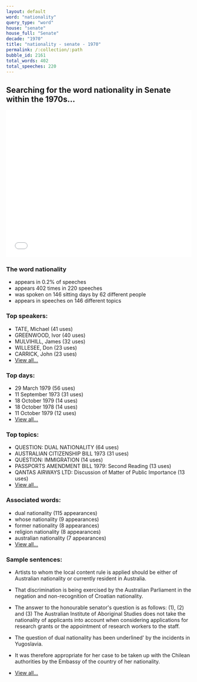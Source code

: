 ```yaml
---
layout: default
word: "nationality"
query_type: "word"
house: "senate"
house_full: "Senate"
decade: "1970"
title: "nationality - senate - 1970"
permalink: /:collection/:path
bubble_id: 2161
total_words: 402
total_speeches: 220
---
```



## Searching for the word **nationality** in Senate within the 1970s...

<iframe width="100%" height="400" frameborder="0" scrolling="no" src="//plot.ly/~wragge/2161.embed"></iframe>

### The word **nationality**

* appears in 0.2% of speeches
* appears 402 times in 220 speeches
* was spoken on 146 sitting days by 62 different people
* appears in speeches on 146 different topics

### Top speakers:

* TATE, Michael (41 uses)
* GREENWOOD, Ivor (40 uses)
* MULVIHILL, James (32 uses)
* WILLESEE, Don (23 uses)
* CARRICK, John (23 uses)
* [View all...](speakers/)


### Top days:

* 29 March 1979 (56 uses)
* 11 September 1973 (31 uses)
* 18 October 1979 (14 uses)
* 18 October 1978 (14 uses)
* 11 October 1979 (12 uses)
* [View all...](days/)


### Top topics:

* QUESTION: DUAL NATIONALITY (64 uses)
* AUSTRALIAN CITIZENSHIP BILL 1973 (31 uses)
* QUESTION: IMMIGRATION (14 uses)
* PASSPORTS AMENDMENT BILL 1979: Second Reading (13 uses)
* QANTAS AIRWAYS LTD: Discussion of Matter of Public Importance (13 uses)
* [View all...](topics/)


### Associated words:

* dual nationality (115 appearances)
* whose nationality (9 appearances)
* former nationality (8 appearances)
* religion nationality (8 appearances)
* australian nationality (7 appearances)
* [View all...](collocations/)


### Sample sentences:

* Artists to whom the local content rule is applied should be either of Australian <span class="highlight">nationality</span> or currently resident in Australia.

* That discrimination is being exercised by the Australian Parliament in the negation and non-recognition of Croatian <span class="highlight">nationality</span>.

* The answer to the honourable senator's question is as follows:  (1), (2) and (3) The Australian Institute of Aboriginal Studies does not take the <span class="highlight">nationality</span> of applicants into account when considering applications for research grants or the appointment of research workers to the staff.

* The question of dual <span class="highlight">nationality</span> has been underlined' by the incidents in Yugoslavia.

* It was therefore appropriate for her case to be taken up with the Chilean authorities by the Embassy of the country of her <span class="highlight">nationality</span>.

* [View all...](contexts/)

